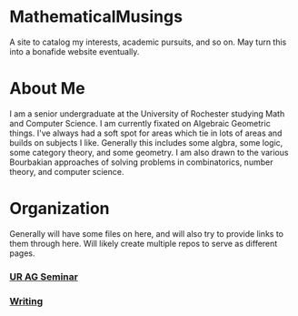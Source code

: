 # MathematicalMusings
A site to catalog my interests, academic pursuits, and so on. May turn this into a bonafide website eventually.

# About Me
I am a senior undergraduate at the University of Rochester studying Math and Computer Science. I am currently fixated on Algebraic Geometric things. I've always had a soft spot for areas which tie in lots of areas and builds on subjects I like. Generally this includes some algbra, some logic, some category theory, and some geometry. I am also drawn to the various Bourbakian approaches of solving problems in combinatorics, number theory, and computer science. 

# Organization
Generally will have some files on here, and will also try to provide links to them through here. Will likely create multiple repos to serve as different pages. 

### [UR AG Seminar](https://github.com/toraOzawa/URAGReadingGroup/)

### [Writing](Writing)
